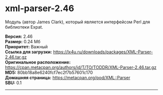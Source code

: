 # xml-parser-2.46
Модуль (автор James Clark), который является интерфейсом Perl для библиотеки Expat.

**Версия:** 2.46<br />
**Размер:** 0.24 Мб<br />
**Приоритет:** Важный<br />
**Ссылка для загрузки:** https://lx4u.ru/downloads/packages/XML-Parser-2.46.tar.gz<br />
**Оригинальное расположение:** https://cpan.metacpan.org/authors/id/T/TO/TODDR/XML-Parser-2.46.tar.gz<br/>
**MD5:** 80bb18a8e6240fcf7ec2f7b57601c170<br />
**Домашняя страница:** https://metacpan.org/pod/XML::Parser
<br />**SBU:** 0.1

***
